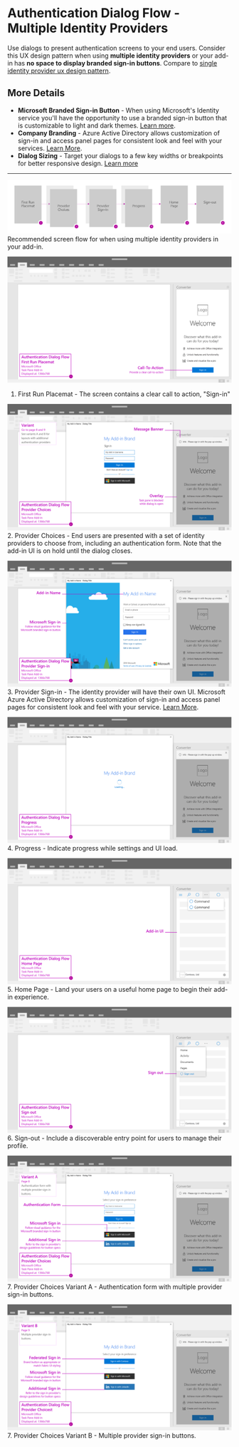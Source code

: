 # Authentication Dialog Flow - Multiple Identity Providers

Use dialogs to present authentication screens to your end users. Consider this UX design pattern when using **multiple identity providers** or your add-in has **no space to display branded sign-in buttons**. Compare to [single identity provider ux design pattern](auth-single.md).

## More Details

- **Microsoft Branded Sign-in Button** - When using Microsoft's Identity service you'll have the opportunity to use a branded sign-in button that is customizable to light and dark themes. [Learn more](https://azure.microsoft.com/en-us/documentation/articles/active-directory-branding-guidelines/#visual-guidance-for-sign-in).
- **Company Branding** - Azure Active Directory allows customization of sign-in and access panel pages for consistent look and feel with your services. [Learn More](https://azure.microsoft.com/en-us/documentation/articles/active-directory-add-company-branding/).
- **Dialog Sizing** - Target your dialogs to a few key widths or breakpoints for better responsive design. [Learn more](https://msdn.microsoft.com/windows/uwp/layout/screen-sizes-and-breakpoints-for-responsive-design)

***

![Authentication Dialog Multiple Identity - Flowchart](../assets/markdown-images/auth_multi_flow.png)
Recommended screen flow for when using multiple identity providers in your add-in.


![Authentication Flow - First Run Placemat](../assets/markdown-images/auth_multi_taskPaneCallouts.png)
1. First Run Placemat - The screen contains a clear call to action, "Sign-in"


![Authentication Dialog Multiple Identity - Provider Choices](../assets/markdown-images/auth_multi_taskPaneCallouts2.png)
2. Provider Choices - End users are presented with a set of identity providers to choose from, including an authentication form. Note that the add-in UI is on hold until the dialog closes.


![Authentication Dialog Multiple Identity - Provider Sign-in](../assets/markdown-images/auth_multi_taskPaneCallouts3.png)
3. Provider Sign-in - The identity provider will have their own UI. Microsoft Azure Active Directory allows customization of sign-in and access panel pages for consistent look and feel with your service. [Learn More](https://azure.microsoft.com/en-us/documentation/articles/active-directory-add-company-branding/).


![Authentication Dialog Multiple Identity - Progress](../assets/markdown-images/auth_multi_taskPaneCallouts4.png)
4. Progress - Indicate progress while settings and UI load. 


![Authentication Dialog Multiple Identity - Home Page](../assets/markdown-images/auth_multi_taskPaneCallouts5.png)
5. Home Page - Land your users on a useful home page to begin their add-in experience.


![Authentication Dialog Multiple Identity - Sign-out](../assets/markdown-images/auth_multi_taskPaneCallouts6.png)
6. Sign-out - Include a discoverable entry point for users to manage their profile.


![Authentication Dialog Multiple Identity - Provider choices variant A](../assets/markdown-images/auth_multi_taskPaneCallouts7.png)
7. Provider Choices Variant A - Authentication form with multiple provider sign-in buttons.

![Authentication Dialog Multiple Identity - Provider choices variant B](../assets/markdown-images/auth_multi_taskPaneCallouts8.png)
7. Provider Choices Variant B - Multiple provider sign-in buttons.
